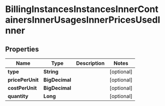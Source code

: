 

# BillingInstancesInstancesInnerContainersInnerUsagesInnerPricesUsedInner


## Properties

| Name | Type | Description | Notes |
|------------ | ------------- | ------------- | -------------|
|**type** | **String** |  |  [optional] |
|**pricePerUnit** | **BigDecimal** |  |  [optional] |
|**costPerUnit** | **BigDecimal** |  |  [optional] |
|**quantity** | **Long** |  |  [optional] |



